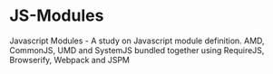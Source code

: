 # JS-Modules
Javascript Modules - A study on Javascript module definition. AMD, CommonJS, UMD and SystemJS bundled together using RequireJS, Browserify, Webpack and JSPM
